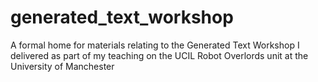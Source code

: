 # generated_text_workshop
A formal home for materials relating to the Generated Text Workshop I delivered as part of my teaching on the UCIL Robot Overlords unit at the University of Manchester
